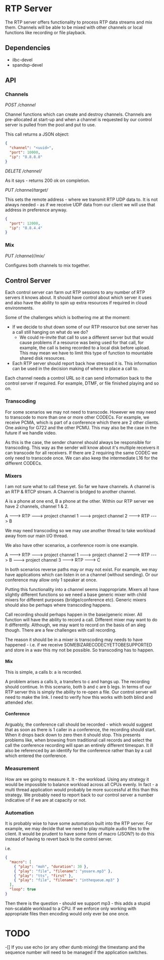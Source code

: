 # RTP Server

The RTP server offers functionality to process RTP data streams and mix them. Channels will be able to be mixed with other channels or local functions like recording or file playback.

## Dependencies

* ilbc-devel
* spandsp-devel

## API

### Channels
*POST /channel*

Channel functions which can create and destroy channels. Channels are pre-allocated at start-up and when a channel is requested by our control server is pulled from the pool and put to use.

This call returns a JSON object:

```json
{
  "channel": "<uuid>",
  "port": 10000,
  "ip": "8.8.8.8"
}
```

*DELETE /channel/<uuid>*

As it says - returns 200 ok on completion.

*PUT /channel/target/<uuid>*

This sets the remote address - where we transmit RTP UDP data to. It is not always needed - as if we receive UDP data from our client we will use that address in preference anyway.

```json
{
  "port": 12000,
  "ip": "8.8.4.4"
}
```

### Mix

*PUT /channel/<uuid>/mix/<uuid>*

Configures both channels to mix together.

## Control Server

Each control server can farm out RTP sessions to any number of RTP servers it knows about. It should have control about which server it uses and also have the ability to spin up extra resources if required in cloud environments.

Some of the challenges which is bothering me at the moment:

* If we decide to shut down some of our RTP resource but one server has a call still hanging on what do we do?
  * We could re-invite that call to use a different server but that would cause problems if a resource was being used for that call, for example, the call is being recorded to a local disk before upload. This may mean we have to limit this type of function to mountable shared disk resources.
* Each RTP server should report back how stressed it is. This information can be used in the decision making of where to place a call to.

Each channel needs a control URL so it can send information back to the control server if required. For example, DTMF, or file finished playing and so on.


### Transcoding

For some scenarios we may not need to transcode. However we may need to transcode to more than one or more other CODECs. For example, we receive PCMA, which is part of a conference which there are 2 other clients. One asking for G722 and the other PCMU. This may also be the case in the future if we handle video.

As this is the case, the sender channel should always be responsible for transcoding. This way as the sender will know about it's multiple receivers it can transcode for all receivers. If there are 2 requiring the same CODEC we only need to transcode once. We can also keep the intermediate L16 for the different CODECs.

### Mixers

I am not sure what to call these yet. So far we have channels. A channel is an RTP & RTCP stream. A Channel is bridged to another channel.

A is a phone at one end, B a phone at the other. Within our RTP server we have 2 channels, channel 1 & 2.

A ---> RTP --->  project channel 1 ---> project channel 2 ---> RTP ---> B

We may need transcoding so we may use another thread to take workload away from our main I/O thread.

We also have other scenarios, a conference room is one example.

A ---> RTP --->  project channel 1 ---> project channel 2 ---> RTP ---> B
                                   ---> project channel 3 ---> RTP ---> C

In both scenarios reverse paths may or may not exist. For example, we may have applications which can listen in on a channel (without sending). Or our conference may allow only 1 speaker at once.

Putting this functionality into a channel seems inappropriate. Mixers all have slightly different functions so we need a base generic mixer with child mixers for different purposes (bridge/conference etc). Generic mixers should also be perhaps where transcoding happens.

Call recording should perhaps happen in the base/generic mixer. All function will have the ability to record a call. Different mixer may want to do it differently. Although, we may want to record on the basis of an aleg though. There are a few challenges with call recording.

The reason it should be in a mixer is transcoding may needs to have happened - i.e. if we receive SOMEBIZARECODECYETTOBESUPPORTED and store in a wav this my not be possible. So transcoding has to happen.

#### Mix

This is simple, a calls b: a is recorded.

A problem arises a calls b, a transfers to c and hangs up. The recording should continue. In this scenario, both b and c are b legs. In terms of our RTP server this is simply the ability to re-open a file. Our control server will need to make the link. I need to verify how this works with both blind and attended xfer.

#### Conference

Arguably, the conference call should be recorded - which would suggest that as soon as there is 1 caller in a conference, the recording should start. When it drops back down to zero then it should stop. This presents problems like, when browsing from traditional call records and select the call the conference recording will span an entirely different timespan. It ill also be referenced by an identify for the conference rather than by a call which entered the conference.

### Measurement

How are we going to measure it. It - the workload. Using any strategy it would be impossible to balance workload across all CPUs evenly. In fact - a multi thread application would probably be more successful at this than this strategy. We probably need to report back to our control server a number indicative of if we are at capacity or not.

### Automation

It is probably wise to have some automation built into the RTP server. For example, we may decide that we need to play multiple audio files to the client. It would be prudent to have some form of macro (JSON?) to do this instead of having to revert back to the control server.

i.e.

```json
{
  "macro": [
    { "play": "moh", "duration": 30 },
    { "play": "file", "filename": "youare.mp3" },
    { "play": "tts", "first" },
    { "play": "file", "filename": "inthequeue.mp3" }
  ],
  "loop": true
}
```

Then there is the question - should we support mp3 - this adds a stupid non-scalable workload to a CPU. If we enforce only working with appropriate files then encoding would only ever be one once.

# TODO

 -[] If you use echo (or any other dumb mixing) the timestamp and the sequence number will need to be managed if the application switches.
